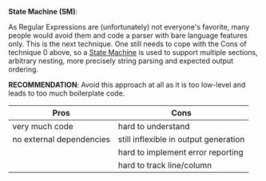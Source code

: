 
**State Machine (SM)**:<br/>

As Regular Expressions are (unfortunately) not everyone's favorite,
many people would avoid them and code a parser with bare language
features only. This is the next technique. One still needs to cope
with the Cons of technique 0 above, so a [State Machine](http://en.wikipedia.org/wiki/Finite-state_machine) is used to
support multiple sections, arbitrary nesting, more precisely string
parsing and expected output ordering.

**RECOMMENDATION**: Avoid this approach at all as it is too low-level
and leads to too much boilerplate code.

  Pros                       | Cons
  ---------------------------|-----------------------------------
  very much code             | hard to understand
  no external dependencies   | still inflexible in output generation
                             | hard to implement error reporting
                             | hard to track line/column

